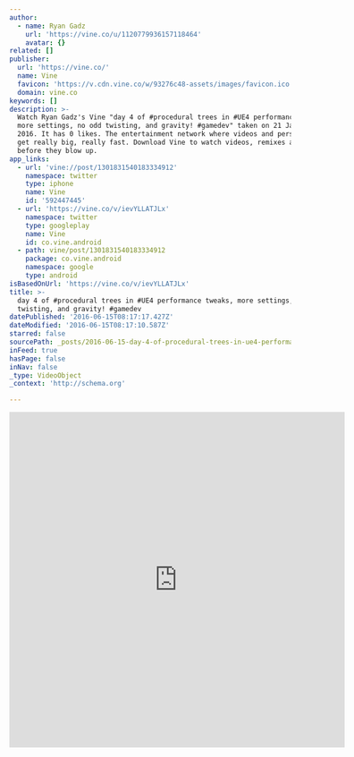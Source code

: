 ```yaml
---
author:
  - name: Ryan Gadz
    url: 'https://vine.co/u/1120779936157118464'
    avatar: {}
related: []
publisher:
  url: 'https://vine.co/'
  name: Vine
  favicon: 'https://v.cdn.vine.co/w/93276c48-assets/images/favicon.ico'
  domain: vine.co
keywords: []
description: >-
  Watch Ryan Gadz's Vine "day 4 of #procedural trees in #UE4 performance tweaks,
  more settings, no odd twisting, and gravity! #gamedev" taken on 21 January
  2016. It has 0 likes. The entertainment network where videos and personalities
  get really big, really fast. Download Vine to watch videos, remixes and trends
  before they blow up.
app_links:
  - url: 'vine://post/1301831540183334912'
    namespace: twitter
    type: iphone
    name: Vine
    id: '592447445'
  - url: 'https://vine.co/v/ievYLLATJLx'
    namespace: twitter
    type: googleplay
    name: Vine
    id: co.vine.android
  - path: vine/post/1301831540183334912
    package: co.vine.android
    namespace: google
    type: android
isBasedOnUrl: 'https://vine.co/v/ievYLLATJLx'
title: >-
  day 4 of #procedural trees in #UE4 performance tweaks, more settings, no odd
  twisting, and gravity! #gamedev
datePublished: '2016-06-15T08:17:17.427Z'
dateModified: '2016-06-15T08:17:10.587Z'
starred: false
sourcePath: _posts/2016-06-15-day-4-of-procedural-trees-in-ue4-performance-tweaks-more.md
inFeed: true
hasPage: false
inNav: false
_type: VideoObject
_context: 'http://schema.org'

---
```

<iframe src="https://cdn.embedly.com/widgets/media.html?src=https%3A%2F%2Fvine.co%2Fv%2FievYLLATJLx%2Fembed%2Fsimple&amp;url=https%3A%2F%2Fvine.co%2Fv%2FievYLLATJLx&amp;image=https%3A%2F%2Fv.cdn.vine.co%2Fr%2Fthumbs%2FD856F077631301831539130560512_1.3.4.mp4.jpg%3FversionId%3DCFgHGtUCPdhYWat0J3BRXGUGp3GSEZP0&amp;key=b7d04c9b404c499eba89ee7072e1c4f7&amp;type=text%2Fhtml&amp;schema=vine" width="600" height="600" scrolling="no" frameborder="0" allowfullscreen="" style=""></iframe>